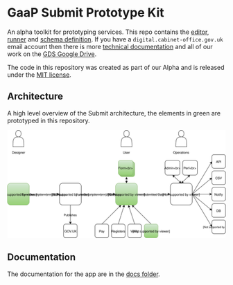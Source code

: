 # GaaP Submit Prototype Kit

An alpha toolkit for prototyping services. This repo contains the [editor](docs/editor.md), [runner](docs/runner.md) and [schema definition](schemas). If you have a `digital.cabinet-office.gov.uk` email account then there is more [technical documentation](https://docs.google.com/document/d/11k6WLYCkMiCAywhHiejGaTUUE-FvIVjNAwj6lcganxs/edit) and all of our work on the [GDS Google Drive](https://drive.google.com/drive/folders/0B0mwth_3Pc2YTkItRlc2Z2d4eHc).

The code in this repository was created as part of our Alpha and is released under the [MIT license](LICENSE).

## Architecture

A high level overview of the Submit architecture, the elements in green are prototyped in this repository.

![Architecture](https://github.com/alphagov/submit-prototype-kit/raw/master/docs/submit-architecture.svg?sanitize=true)

## Documentation

The documentation for the app are in the [docs folder](docs/README.md).
